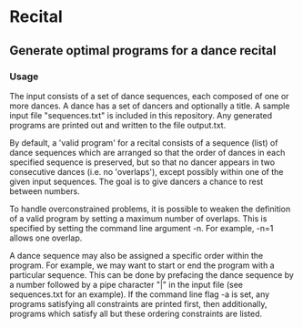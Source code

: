 # Recital

## Generate optimal programs for a dance recital

### Usage  
The input consists of a set of dance sequences, each composed of one or more dances.  A dance has a set of dancers and optionally a title.  A sample input file "sequences.txt" is included in this repository.  Any generated programs are printed out and written to the file output.txt.

By default, a 'valid program' for a recital consists of a sequence (list) of dance sequences which are arranged so that the order of dances in each specified sequence is preserved, but so that no dancer appears in two consecutive dances (i.e. no 'overlaps'), except possibly within one of the given input sequences.  The goal is to give dancers a chance to rest between numbers.

To handle overconstrained problems, it is possible to weaken the definition of a valid program by setting a maximum number of overlaps.  This is specified by setting the command line argument -n.  For example, -n=1 allows one overlap.

A dance sequence may also be assigned a specific order within the program.  For example, we may want to start or end the program with a particular sequence.  This can be done by prefacing the dance sequence by a number followed by a pipe character "|" in the input file (see sequences.txt for an example).  If the command line flag -a is set, any programs satisfying all constraints are printed first, then additionally, programs which satisfy all but these ordering constraints are listed.


